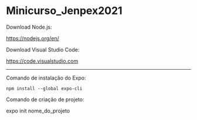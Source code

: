 # Minicurso_Jenpex2021

Download Node.js:

https://nodejs.org/en/

Download Visual Studio Code:

https://code.visualstudio.com

------------------------------

Comando de instalação do Expo:

```npm install --global expo-cli```

Comando de criação de projeto:

expo init nome_do_projeto

